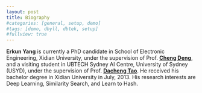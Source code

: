```yaml
---
layout: post
title: Biography
#categories: [general, setup, demo]
#tags: [demo, dbyll, dbtek, setup]
#fullview: true
---
```

**Erkun Yang** is currently a PhD candidate in School of Electronic Engineering, Xidian University, under the supervision of Prof. **[Cheng Deng](http://see.xidian.edu.cn/faculty/chdeng/)**, and a visiting student in UBTECH Sydney AI Centre, University of Sydney (USYD), under the supervision of Prof. **[Dacheng Tao](https://sydney.edu.au/engineering/people/dacheng.tao.php)**. He received his bachelor degree in Xidian University in July, 2013. His research interests are Deep Learning, Similarity Search, and Learn to Hash.  
